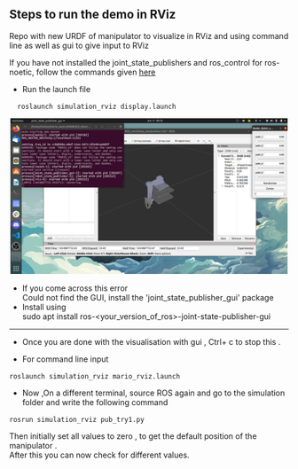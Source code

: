 ## Steps to run the demo in RViz 
Repo with new URDF of manipulator to visualize in RViz and using command line as well as gui to give input to RViz  

If you have not installed the joint_state_publishers and ros_control for ros-noetic, follow the commands given [here](https://github.com/SRA-VJTI/MARIO/tree/master/2_simulation_dh)

*  Run the launch file
```
  roslaunch simulation_rviz display.launch 
```

<p align="center">
  <img src="../assets/launch1.png" width="500"/>
</p>


   *  If you come across this error  
Could not find the GUI, install the 'joint_state_publisher_gui' package  
   *  Install  using  
sudo apt install ros-<your_version_of_ros>-joint-state-publisher-gui 
----------------------------------------------------------------------  
  
*  Once you are done with the visualisation with gui , Ctrl+ c to stop this .  
  
  
*  For command line input    

```
roslaunch simulation_rviz mario_rviz.launch    
```
*  Now ,On a different terminal, source ROS again and go to the simulation folder and write the following command

```
rosrun simulation_rviz pub_try1.py  
```
Then initially set all values to zero , to get the default position of the manipulator .  
After this you can now check for different values.
